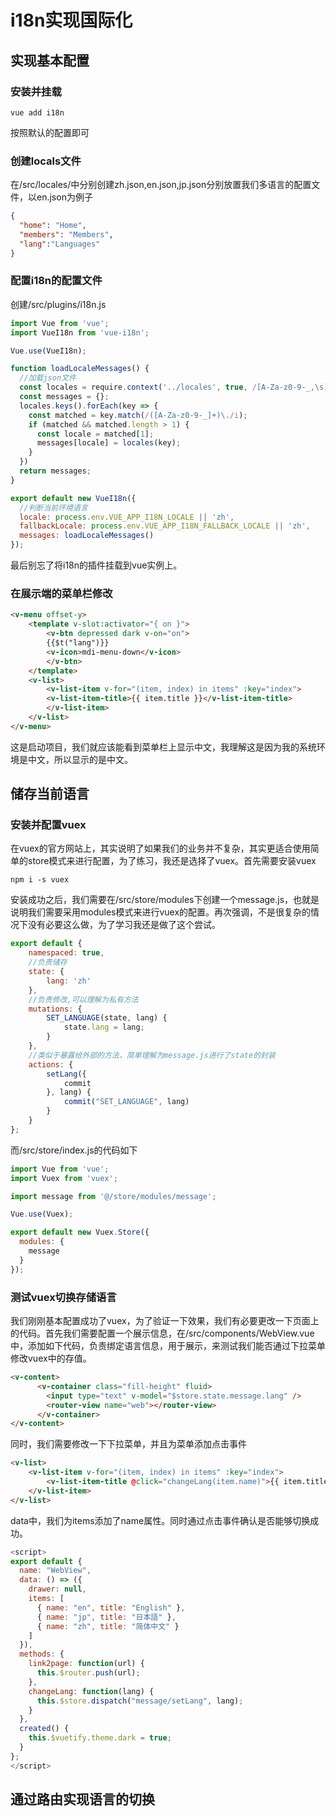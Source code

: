 # i18n实现国际化

## 实现基本配置
### 安装并挂载
```shell
vue add i18n
```
按照默认的配置即可
### 创建locals文件
在/src/locales/中分别创建zh.json,en.json,jp.json分别放置我们多语言的配置文件，以en.json为例子
```json
{
  "home": "Home",
  "members": "Members",
  "lang":"Languages"
}
```
### 配置i18n的配置文件
创建/src/plugins/i18n.js
```js
import Vue from 'vue';
import VueI18n from 'vue-i18n';

Vue.use(VueI18n);

function loadLocaleMessages() {
  //加载json文件
  const locales = require.context('../locales', true, /[A-Za-z0-9-_,\s]+\.json$/i);
  const messages = {};
  locales.keys().forEach(key => {
    const matched = key.match(/([A-Za-z0-9-_]+)\./i);
    if (matched && matched.length > 1) {
      const locale = matched[1];
      messages[locale] = locales(key);
    }
  })
  return messages;
}

export default new VueI18n({
  //判断当前环境语言
  locale: process.env.VUE_APP_I18N_LOCALE || 'zh',
  fallbackLocale: process.env.VUE_APP_I18N_FALLBACK_LOCALE || 'zh',
  messages: loadLocaleMessages()
});
```
最后别忘了将i18n的插件挂载到vue实例上。

### 在展示端的菜单栏修改
```html
<v-menu offset-y>
    <template v-slot:activator="{ on }">
        <v-btn depressed dark v-on="on">
        {{$t("lang")}}
        <v-icon>mdi-menu-down</v-icon>
        </v-btn>
    </template>
    <v-list>
        <v-list-item v-for="(item, index) in items" :key="index">
        <v-list-item-title>{{ item.title }}</v-list-item-title>
        </v-list-item>
    </v-list>
</v-menu>
```
这是启动项目，我们就应该能看到菜单栏上显示中文，我理解这是因为我的系统环境是中文，所以显示的是中文。

## 储存当前语言
### 安装并配置vuex
在vuex的官方网站上，其实说明了如果我们的业务并不复杂，其实更适合使用简单的store模式来进行配置，为了练习，我还是选择了vuex。首先需要安装vuex
```shell
npm i -s vuex
```
安装成功之后，我们需要在/src/store/modules下创建一个message.js，也就是说明我们需要采用modules模式来进行vuex的配置。再次强调，不是很复杂的情况下没有必要这么做，为了学习我还是做了这个尝试。
```js
export default {
    namespaced: true,
    //负责储存
    state: {
        lang: 'zh'
    },
    //负责修改,可以理解为私有方法
    mutations: {
        SET_LANGUAGE(state, lang) {
            state.lang = lang;
        }
    },
    //类似于暴露给外部的方法，简单理解为message.js进行了state的封装
    actions: {
        setLang({
            commit
        }, lang) {
            commit("SET_LANGUAGE", lang)
        }
    }
};
```
而/src/store/index.js的代码如下
```js
import Vue from 'vue';
import Vuex from 'vuex';

import message from '@/store/modules/message';

Vue.use(Vuex);

export default new Vuex.Store({
  modules: {
    message
  }
});
```
### 测试vuex切换存储语言
我们刚刚基本配置成功了vuex，为了验证一下效果，我们有必要更改一下页面上的代码。首先我们需要配置一个展示信息，在/src/components/WebView.vue中，添加如下代码，负责绑定语言信息，用于展示，来测试我们能否通过下拉菜单修改vuex中的存值。
```html
<v-content>
      <v-container class="fill-height" fluid>
        <input type="text" v-model="$store.state.message.lang" />
        <router-view name="web"></router-view>
      </v-container>
</v-content>
```
同时，我们需要修改一下下拉菜单，并且为菜单添加点击事件
```html
<v-list>
    <v-list-item v-for="(item, index) in items" :key="index">
        <v-list-item-title @click="changeLang(item.name)">{{ item.title }}</v-list-item-title>
    </v-list-item>
</v-list>
```
data中，我们为items添加了name属性。同时通过点击事件确认是否能够切换成功。
```js
<script>
export default {
  name: "WebView",
  data: () => ({
    drawer: null,
    items: [
      { name: "en", title: "English" },
      { name: "jp", title: "日本語" },
      { name: "zh", title: "简体中文" }
    ]
  }),
  methods: {
    link2page: function(url) {
      this.$router.push(url);
    },
    changeLang: function(lang) {
      this.$store.dispatch("message/setLang", lang);
    }
  },
  created() {
    this.$vuetify.theme.dark = true;
  }
};
</script>
```
## 通过路由实现语言的切换














